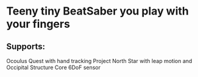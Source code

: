 # Teeny tiny BeatSaber you play with your fingers

## Supports:
Ocoulus Quest with hand tracking
Project North Star with leap motion and Occipital Structure Core 6DoF sensor